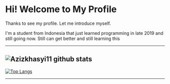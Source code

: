 # Hi! Welcome to My Profile

Thanks to see my profile. Let me introduce myself.

I'm a student from Indonesia that just learned programming in late 2019 and still going now. Still can get better and still learning this

---
![Azizkhasyi11 github stats](https://github-readme-stats.vercel.app/api?username=azizkhasyi11&show_icons=true&theme=tokyonight&locale&border_radius=10)
---
[![Top Langs](https://github-readme-stats.vercel.app/api/top-langs/?username=Azizkhasyi11&langs_count=8&layout=compact&hide_border=true&theme=tokyonight)](https://github.com/Azizkhasyi11)
<hr>
